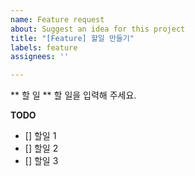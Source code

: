 ```yaml
---
name: Feature request
about: Suggest an idea for this project
title: "[Feature] 할일 만들기"
labels: feature
assignees: ''

---
```


** 할 일 **
할 일을 입력해 주세요.

**TODO**
- [] 할일 1
- [] 할일 2
- [] 할일 3
